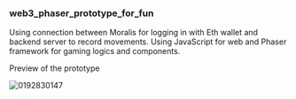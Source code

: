 ### web3_phaser_prototype_for_fun

Using connection between Moralis for logging in with Eth wallet and backend server to record movements.
Using JavaScript for web and Phaser framework for gaming logics and components.

Preview of the prototype

![0192830147](https://user-images.githubusercontent.com/78876896/199960647-ec3bce8e-f753-4894-904e-d0c2a546c77e.gif)
